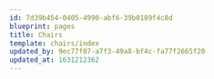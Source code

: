 ```yaml
---
id: 7d39b454-0405-4990-abf6-39b0189f4c8d
blueprint: pages
title: Chairs
template: chairs/index
updated_by: 9ec77f07-a7f3-49a8-bf4c-fa77f2665f20
updated_at: 1631212362
---
```

